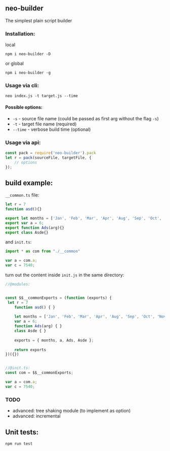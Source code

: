 ## neo-builder

The simplest plain script builder

### Installation: 

local

```
npm i neo-builder -D
```

or global

```
npm i neo-builder -g
```

### Usage via cli: 

```
neo index.js -t target.js --time
```

#### Possible options: 

- `-s` - source file name (could be passed as first arg without the flag `-s`)
- `-t` - target file name (required)
- `--time` - verbose build time (optional)

### Usage via api: 

```js
const pack = require('neo-builder').pack
let r = pack(sourceFile, targetFile, {
    // options
});
```

## build example: 

`__common.ts` file: 

```javascript
let r = 7
function asd(){}

export let months = ['Jan', 'Feb', 'Mar', 'Apr', 'Aug', 'Sep', 'Oct', 'Nov', 'Dec'];
export var a = 6;
export function Ads(arg){}
export class Asde{}
```

and `init.ts`:

```typescript
import * as com from "./__common"

var a = com.a;
var c = 7540;
```


turn out the content inside `init.js` in the same directory:


```js
//@modules:


const $$__commonExports = (function (exports) {
 let r = 7
	function asd() { }
	
	let months = ['Jan', 'Feb', 'Mar', 'Apr', 'Aug', 'Sep', 'Oct', 'Nov', 'Dec'];
	var a = 6;
	function Ads(arg) { }
	class Asde { }
	
	exports = { months, a, Ads, Asde };
	
	return exports 
})({})


//@init.ts: 
const com = $$__commonExports;

var a = com.a;
var c = 7540;
```



### TODO

- advanced: tree shaking module (to implement as option)
- advanced: incremental


## Unit tests: 

```
npm run test
```


